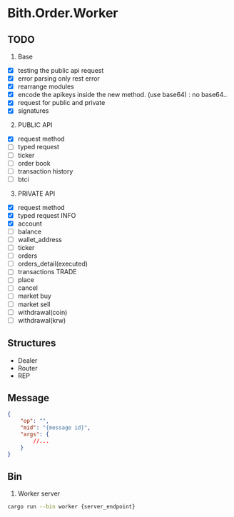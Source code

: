 # Bith.Order.Worker


## TODO

1. Base
*  [x] testing the public api request 
*  [x] error parsing only rest error
*  [x] rearrange modules
*  [x] encode the apikeys inside the new method. (use base64) : no base64..
*  [x] request for public and private
*  [x] signatures

2. PUBLIC API
*  [x] request method
*  [ ] typed request
*  [ ] ticker
*  [ ] order book
*  [ ] transaction history
*  [ ] btci

3. PRIVATE API
*  [x] request method
*  [x] typed request
INFO
*  [x] account
*  [ ] balance
*  [ ] wallet_address
*  [ ] ticker
*  [ ] orders
*  [ ] orders_detail(executed)
*  [ ] transactions
TRADE
*  [ ] place 
*  [ ] cancel
*  [ ] market buy
*  [ ] market sell
*  [ ] withdrawal(coin)
*  [ ] withdrawal(krw)

## Structures
- Dealer
- Router
- REP


## Message

```json
{
	"op": "",
	"mid": "{message id}",
	"args": {
		//...
	}
}
```

## Bin


1. Worker server
```bash
cargo run --bin worker {server_endpoint}
```
